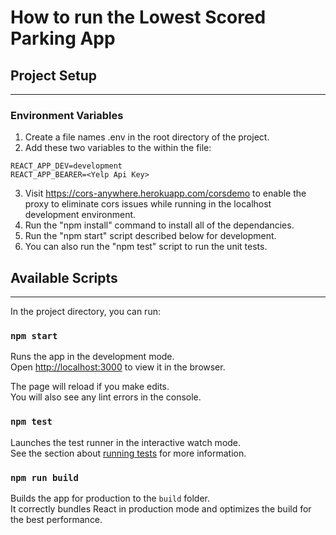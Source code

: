 # How to run the Lowest Scored Parking App

## Project Setup

---

### Environment Variables

1. Create a file names .env in the root directory of the project.
2. Add these two variables to the within the file:

```
REACT_APP_DEV=development
REACT_APP_BEARER=<Yelp Api Key>
```

3. Visit https://cors-anywhere.herokuapp.com/corsdemo to enable the proxy to eliminate cors issues while running in the localhost development environment.
4. Run the "npm install" command to install all of the dependancies.
5. Run the "npm start" script described below for development.
6. You can also run the "npm test" script to run the unit tests.

## Available Scripts

---

In the project directory, you can run:

### `npm start`

Runs the app in the development mode.\
Open [http://localhost:3000](http://localhost:3000) to view it in the browser.

The page will reload if you make edits.\
You will also see any lint errors in the console.

### `npm test`

Launches the test runner in the interactive watch mode.\
See the section about [running tests](https://facebook.github.io/create-react-app/docs/running-tests) for more information.

### `npm run build`

Builds the app for production to the `build` folder.\
It correctly bundles React in production mode and optimizes the build for the best performance.
